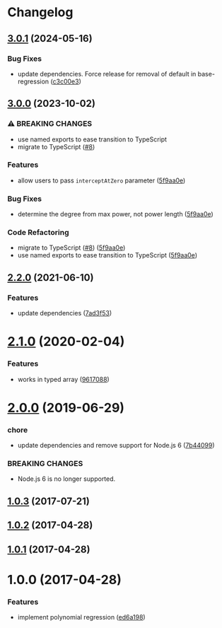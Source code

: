 # Changelog

## [3.0.1](https://github.com/mljs/regression-polynomial/compare/v3.0.0...v3.0.1) (2024-05-16)


### Bug Fixes

* update dependencies. Force release for removal of default in base-regression ([c3c00e3](https://github.com/mljs/regression-polynomial/commit/c3c00e3552f14d5e13b0aa419a1de0ea1a5ffc61))

## [3.0.0](https://github.com/mljs/regression-polynomial/compare/v2.2.0...v3.0.0) (2023-10-02)


### ⚠ BREAKING CHANGES

* use named exports to ease transition to TypeScript
* migrate to TypeScript ([#8](https://github.com/mljs/regression-polynomial/issues/8))

### Features

* allow users to pass `interceptAtZero` parameter ([5f9aa0e](https://github.com/mljs/regression-polynomial/commit/5f9aa0e5a7569b7933f3313c5073c64d1d647a34))


### Bug Fixes

* determine the degree from max power, not power length ([5f9aa0e](https://github.com/mljs/regression-polynomial/commit/5f9aa0e5a7569b7933f3313c5073c64d1d647a34))


### Code Refactoring

* migrate to TypeScript ([#8](https://github.com/mljs/regression-polynomial/issues/8)) ([5f9aa0e](https://github.com/mljs/regression-polynomial/commit/5f9aa0e5a7569b7933f3313c5073c64d1d647a34))
* use named exports to ease transition to TypeScript ([5f9aa0e](https://github.com/mljs/regression-polynomial/commit/5f9aa0e5a7569b7933f3313c5073c64d1d647a34))

## [2.2.0](https://github.com/mljs/regression-polynomial/compare/v2.1.0...v2.2.0) (2021-06-10)


### Features

* update dependencies ([7ad3f53](https://github.com/mljs/regression-polynomial/commit/7ad3f53721ca5d88fc23430aaf377d2a73a9893a))

# [2.1.0](https://github.com/mljs/regression-polynomial/compare/v2.0.0...v2.1.0) (2020-02-04)


### Features

* works in typed array ([9617088](https://github.com/mljs/regression-polynomial/commit/961708871c015512921f4538ee6396727db2e8b7))



# [2.0.0](https://github.com/mljs/regression-polynomial/compare/v1.0.3...v2.0.0) (2019-06-29)


### chore

* update dependencies and remove support for Node.js 6 ([7b44099](https://github.com/mljs/regression-polynomial/commit/7b44099))


### BREAKING CHANGES

* Node.js 6 is no longer supported.



<a name="1.0.3"></a>
## [1.0.3](https://github.com/mljs/regression-polynomial/compare/v1.0.2...v1.0.3) (2017-07-21)



<a name="1.0.2"></a>
## [1.0.2](https://github.com/mljs/regression-polynomial/compare/v1.0.1...v1.0.2) (2017-04-28)



<a name="1.0.1"></a>
## [1.0.1](https://github.com/mljs/regression-polynomial/compare/v1.0.0...v1.0.1) (2017-04-28)



<a name="1.0.0"></a>
# 1.0.0 (2017-04-28)


### Features

* implement polynomial regression ([ed6a198](https://github.com/mljs/regression-polynomial/commit/ed6a198))
